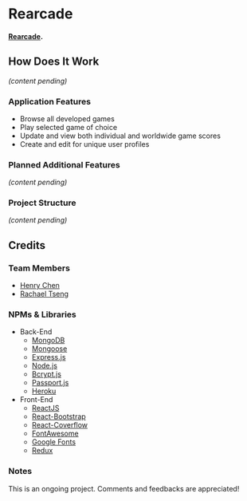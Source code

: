 # Rearcade

#### [__Rearcade__](https://reacade.herokuapp.com/).

## How Does It Work
_(content pending)_

### Application Features
- Browse all developed games
- Play selected game of choice
- Update and view both individual and worldwide game scores
- Create and edit for unique user profiles

### Planned Additional Features
_(content pending)_

### Project Structure
_(content pending)_

## Credits

### Team Members
- [Henry Chen](https://github.com/hchen651)
- [Rachael Tseng](https://github.com/hojungt)

### NPMs & Libraries
- Back-End
    - [MongoDB](https://www.mongodb.com/)
    - [Mongoose](https://mongoosejs.com/)
    - [Express.js](https://expressjs.com/)
    - [Node.js](https://nodejs.org/en/)
    - [Bcrypt.js](https://www.npmjs.com/package/bcrypt)
    - [Passport.js](http://www.passportjs.org/)
    - [Heroku](https://www.heroku.com/)
- Front-End
    - [ReactJS](https://reactjs.org/)
    - [React-Bootstrap](https://react-bootstrap.netlify.com/)
    - [React-Coverflow](https://github.com/andyyou/react-coverflow)
    - [FontAwesome](https://fontawesome.com/?from=io)
    - [Google Fonts](https://fonts.google.com/)
    - [Redux](https://redux.js.org/)

### Notes
This is an ongoing project. Comments and feedbacks are appreciated!